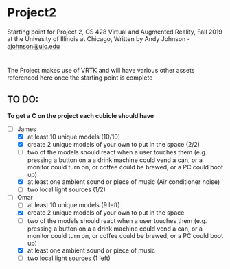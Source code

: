 # Project2
Starting point for Project 2, CS 428 Virtual and Augmented Reality, Fall 2019 at the Univesity of Illinois at Chicago,
Written by Andy Johnson - ajohnson@uic.edu
#
The Project makes use of VRTK and will have various other assets referenced here once the starting point is complete

## TO DO:
**To get a C on the project each cubicle should have**
- [ ] James
    - [x] at least 10 unique models (10/10)
    - [x] create 2 unique models of your own to put in the space (2/2)
    - [ ] two of the models should react when a user touches them (e.g. pressing a button on a a drink machine could vend a can, or a monitor could turn on, or coffee could be brewed, or a PC could boot up)
    - [x] at least one ambient sound or piece of music (Air conditioner noise)
    - [ ] two local light sources (1/2)
  
- [ ] Omar
    - [ ] at least 10 unique models (9 left)
    - [x] create 2 unique models of your own to put in the space
    - [ ] two of the models should react when a user touches them (e.g. pressing a button on a a drink machine could vend a can, or a monitor could turn on, or coffee could be brewed, or a PC could boot up)
    - [x] at least one ambient sound or piece of music
    - [ ] two local light sources (1 left)
